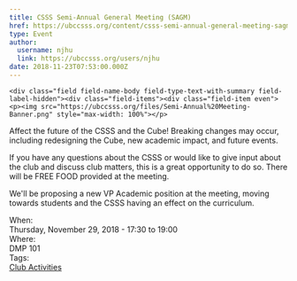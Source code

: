 ```yaml
---
title: CSSS Semi-Annual General Meeting (SAGM) 
href: https://ubccsss.org/content/csss-semi-annual-general-meeting-sagm
type: Event
author:
  username: njhu
  link: https://ubccsss.org/users/njhu
date: 2018-11-23T07:53:00.000Z
---
```



    <div class="field field-name-body field-type-text-with-summary field-label-hidden"><div class="field-items"><div class="field-item even"><p><img src="https://ubccsss.org/files/Semi-Annual%20Meeting-Banner.png" style="max-width: 100%"></p>

<p>Affect the future of the CSSS and the Cube! Breaking changes may occur, including redesigning the Cube, new academic impact, and future events.</p>

<p>If you have any questions about the CSSS or would like to give input about the club and discuss club matters, this is a great opportunity to do so. There will be FREE FOOD provided at the meeting.</p>

<p>We&apos;ll be proposing a new VP Academic position at the meeting, moving towards students and the CSSS having an effect on the curriculum.</p>
</div></div></div><div class="field field-name-field-dates field-type-datetime field-label-above"><div class="field-label">When:&#xA0;</div><div class="field-items"><div class="field-item even"><span class="date-display-single">Thursday, November 29, 2018 - <span class="date-display-range"><span class="date-display-start">17:30</span> to <span class="date-display-end">19:00</span></span></span></div></div></div><div class="field field-name-field-location field-type-text field-label-above"><div class="field-label">Where:&#xA0;</div><div class="field-items"><div class="field-item even">DMP 101</div></div></div>    <footer>
    <div class="field field-name-field-tags field-type-taxonomy-term-reference field-label-above"><div class="field-label">Tags:&#xA0;</div><div class="field-items"><div class="field-item even"><a href="/club">Club Activities</a></div></div></div>      </footer>
    